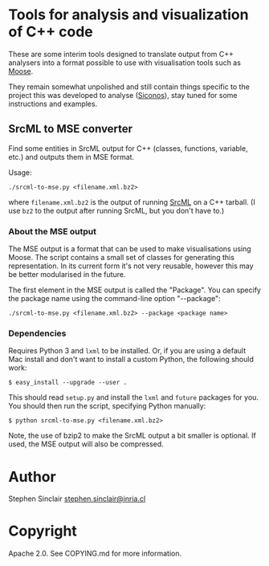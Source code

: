 # Tools for analysis and visualization of C++ code

These are some interim tools designed to translate output from C++
analysers into a format possible to use with visualisation tools such
as [Moose](http://www.moosetechnology.org/).

They remain somewhat unpolished and still contain things specific to
the project this was developed to analyse
([Siconos](http://siconos.gforge.inria.fr/)), stay tuned for some
instructions and examples.

## SrcML to MSE converter

Find some entities in SrcML output for C++ (classes, functions,
variable, etc.) and outputs them in MSE format.

Usage:

~~~
./srcml-to-mse.py <filename.xml.bz2>
~~~

where `filename.xml.bz2` is the output of running
[SrcML](http://www.srcml.org/) on a C++ tarball.  (I use `bz2` to the
output after running SrcML, but you don't have to.)

### About the MSE output

The MSE output is a format that can be used to make visualisations
using Moose.  The script contains a small set of classes for
generating this representation.  In its current form it's not very
reusable, however this may be better modularised in the future.

The first element in the MSE output is called the "Package".  You can
specify the package name using the command-line option "--package":

~~~
./srcml-to-mse.py <filename.xml.bz2> --package <package name>
~~~

### Dependencies

Requires Python 3 and `lxml` to be installed.  Or, if you are using a
default Mac install and don't want to install a custom Python, the
following should work:

~~~
$ easy_install --upgrade --user .
~~~

This should read `setup.py` and install the `lxml` and `future`
packages for you.  You should then run the script, specifying Python
manually:

~~~
$ python srcml-to-mse.py <filename.xml.bz2>
~~~

Note, the use of bzip2 to make the SrcML output a bit smaller is
optional.  If used, the MSE output will also be compressed.

# Author

Stephen Sinclair <stephen.sinclair@inria.cl>

# Copyright

Apache 2.0.  See COPYING.md for more information.
